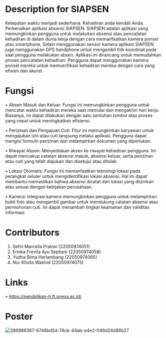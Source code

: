 # Description for SIAPSEN
Ketepatan waktu menjadi sederhana. Kehadiran anda kendali Anda. Perkenalkan aplikasi absensi SIAPSEN.
SIAPSEN adalah aplikasi yang memungkinkan pengguna untuk melakukan absensi atau pencatatan kehadiran di dalam dunia kerja dengan cara memanfaatkan kamera ponsel atau smartphone, Selain menggunakan sensor kamera aplikasi SIAPSEN juga menggunakan GPS handphone untuk mengambil titik koordinat pada saat pengguna melakukan absen. Aplikasi ini dirancang untuk memudahkan proses pencatatan kehadiran. Pengguna dapat menggunakan kamera ponsel mereka untuk memverifikasi kehadiran mereka dengan cara yang efisien dan akurat. 

# Fungsi
•	Absen Masuk dan Keluar: Fungsi ini memungkinkan pengguna untuk mencatat waktu kehadiran mereka saat memulai dan mengakhiri hari kerja. Biasanya, ini dapat dilakukan dengan satu sentuhan tombol atau proses yang cepat untuk meningkatkan efisiensi.

•	Perizinan dan Pengajuan Cuti: Fitur ini memungkinkan karyawan untuk mengajukan izin atau cuti langsung melalui aplikasi. Pengguna dapat mengisi formulir perizinan dan melampirkan dokumen yang diperlukan.

•	Riwayat Absen: Menyediakan akses ke riwayat kehadiran pengguna. Ini dapat mencakup catatan absensi masuk, absensi keluar, serta perizinan atau cuti yang telah diajukan dan disetujui atau ditolak.

•	Lokasi Otomatis: Fungsi ini memanfaatkan teknologi lokasi pada perangkat seluler untuk mengidentifikasi lokasi absensi. Hal ini dapat membantu memastikan bahwa absensi dicatat dari lokasi yang diizinkan atau sesuai dengan kebijakan perusahaan.

•	Kamera: Integrasi kamera memungkinkan pengguna untuk melampirkan bukti foto atau mengambil gambar untuk mendukung catatan absensi atau permohonan cuti. Ini dapat menambah tingkat keamanan dan validitas informasi.

# Contributors
1.	Sefni Marcella Pratiwi (22050974051)
2.	Ernika Frevita Ayu Septiani (22050974058)
3.	Yudha Bima Herlambang (22050974065)
4.	Nur Kholis Wakhid (22050974075)

# Links
•	https://pendidikan-ti.ft.unesa.ac.id/ 

# Poster
![286988387-6748bd5d-74cb-44ab-a4e2-046d24d86b27](https://github.com/nurkholiswakhid/siapsen-app/assets/125814325/116399a1-c52a-4ec6-ac6c-ce7e000dcf1e)

